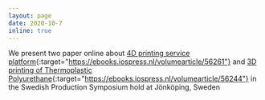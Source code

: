```yaml
---
layout: page
date: 2020-10-7
inline: true
---
```


We present two paper online about [4D printing service platform](https://ebooks.iospress.nl/volumearticle/56261){:target="https://ebooks.iospress.nl/volumearticle/56261"} and [3D printing of Thermoplastic Polyurethane](https://ebooks.iospress.nl/volumearticle/56244){:target="https://ebooks.iospress.nl/volumearticle/56244"} in the Swedish Production Symposium hold at Jönköping, Sweden
